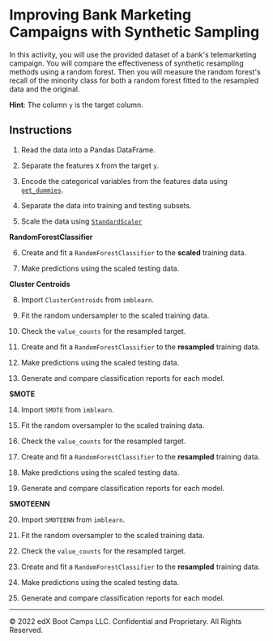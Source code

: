 # Improving Bank Marketing Campaigns with Synthetic Sampling

In this activity, you will use the provided dataset of a bank's telemarketing campaign. You will compare the effectiveness of synthetic resampling methods using a random forest. Then you will measure the random forest's recall of the minority class for both a random forest fitted to the resampled data and the original.

**Hint**: The column `y` is the target column.

## Instructions

1. Read the data into a Pandas DataFrame.

2. Separate the features `X` from the target `y`.

3. Encode the categorical variables from the features data using [`get_dummies`](https://pandas.pydata.org/pandas-docs/stable/reference/api/pandas.get_dummies.html).

4. Separate the data into training and testing subsets.

5. Scale the data using [`StandardScaler`](https://scikit-learn.org/stable/modules/generated/sklearn.preprocessing.StandardScaler.html)

**RandomForestClassifier**

6. Create and fit a `RandomForestClassifier` to the **scaled** training data.

7.  Make predictions using the scaled testing data.

**Cluster Centroids**

8. Import `ClusterCentroids` from `imblearn`.

9. Fit the random undersampler to the scaled training data.

10. Check the `value_counts` for the resampled target.

11. Create and fit a `RandomForestClassifier` to the **resampled** training data.

12. Make predictions using the scaled testing data.

13. Generate and compare classification reports for each model.

**SMOTE**

14. Import `SMOTE` from `imblearn`.

15. Fit the random oversampler to the scaled training data.

16. Check the `value_counts` for the resampled target.

17. Create and fit a `RandomForestClassifier` to the **resampled** training data.

18. Make predictions using the scaled testing data.

19. Generate and compare classification reports for each model.

**SMOTEENN**

20. Import `SMOTEENN` from `imblearn`.

21. Fit the random oversampler to the scaled training data.

22. Check the `value_counts` for the resampled target.

23. Create and fit a `RandomForestClassifier` to the **resampled** training data.

24. Make predictions using the scaled testing data.

25. Generate and compare classification reports for each model.

---

© 2022 edX Boot Camps LLC. Confidential and Proprietary. All Rights Reserved.